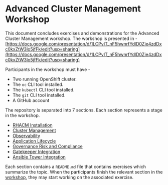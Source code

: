 # Advanced Cluster Management Workshop 

This document concludes exercises and demonstrations for the Advanced Cluster Management workshop. The workshop is presented in - [https://docs.google.com/presentation/d/1LCPvIT_nF5hwnrfYdlD0Zie4zdDxc0kxZtW3Io5jfFk/edit?usp=sharing](https://docs.google.com/presentation/d/1LCPvIT_nF5hwnrfYdlD0Zie4zdDxc0kxZtW3Io5jfFk/edit?usp=sharing)

Participants in the workshop must have -
* Two running OpenShift cluster.
* The `oc` CLI tool installed.
* The `kubectl` CLI tool installed.
* The `git` CLI tool installed.
* A GitHub account

The repository is separated into 7 sections. Each section represents a stage in the workshop.
* [RHACM Installation](./01.RHACM-Installation)
* [Cluster Management](./02.Cluster-Management)
* [Observability](./03.Observability)
* [Application Lifecycle](./04.Application-Lifecycle)
* [Governance Risk and Compliance](./05.Governance-Risk-Compliance)
* [Gatekeeper Integration](./06.Gatekeeper-Integration)
* [Ansible Tower Integration](./07.Ansible-Tower-Integration)


Each section contains a `README.md` file that contains exercises which summarize the topic. When the participants finish the relevant section in the [workshop](https://docs.google.com/presentation/d/1LCPvIT_nF5hwnrfYdlD0Zie4zdDxc0kxZtW3Io5jfFk/edit?usp=sharing), they may start working on the associated exercise.
